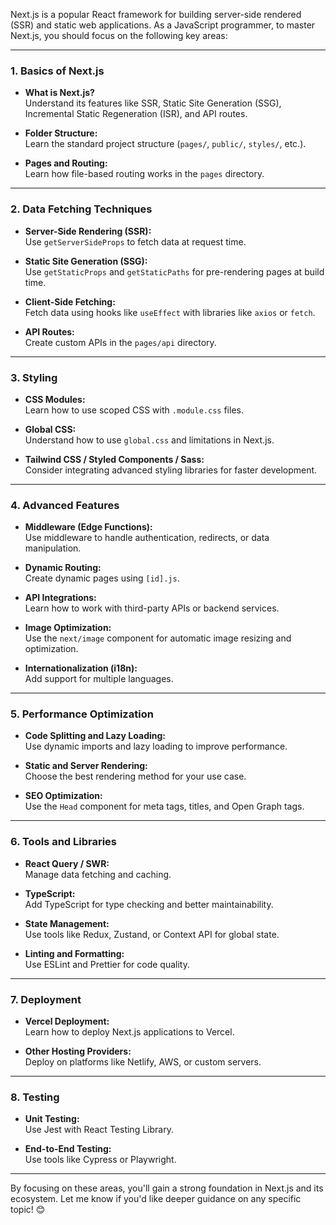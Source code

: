Next.js is a popular React framework for building server-side rendered (SSR) and
static web applications. As a JavaScript programmer, to master Next.js, you
should focus on the following key areas:

---

### **1. Basics of Next.js**

- **What is Next.js?**  
  Understand its features like SSR, Static Site Generation (SSG), Incremental
  Static Regeneration (ISR), and API routes.
- **Folder Structure:**  
  Learn the standard project structure (`pages/`, `public/`, `styles/`, etc.).

- **Pages and Routing:**  
  Learn how file-based routing works in the `pages` directory.

---

### **2. Data Fetching Techniques**

- **Server-Side Rendering (SSR):**  
  Use `getServerSideProps` to fetch data at request time.

- **Static Site Generation (SSG):**  
  Use `getStaticProps` and `getStaticPaths` for pre-rendering pages at build
  time.

- **Client-Side Fetching:**  
  Fetch data using hooks like `useEffect` with libraries like `axios` or
  `fetch`.

- **API Routes:**  
  Create custom APIs in the `pages/api` directory.

---

### **3. Styling**

- **CSS Modules:**  
  Learn how to use scoped CSS with `.module.css` files.

- **Global CSS:**  
  Understand how to use `global.css` and limitations in Next.js.

- **Tailwind CSS / Styled Components / Sass:**  
  Consider integrating advanced styling libraries for faster development.

---

### **4. Advanced Features**

- **Middleware (Edge Functions):**  
  Use middleware to handle authentication, redirects, or data manipulation.

- **Dynamic Routing:**  
  Create dynamic pages using `[id].js`.

- **API Integrations:**  
  Learn how to work with third-party APIs or backend services.

- **Image Optimization:**  
  Use the `next/image` component for automatic image resizing and optimization.

- **Internationalization (i18n):**  
  Add support for multiple languages.

---

### **5. Performance Optimization**

- **Code Splitting and Lazy Loading:**  
  Use dynamic imports and lazy loading to improve performance.

- **Static and Server Rendering:**  
  Choose the best rendering method for your use case.

- **SEO Optimization:**  
  Use the `Head` component for meta tags, titles, and Open Graph tags.

---

### **6. Tools and Libraries**

- **React Query / SWR:**  
  Manage data fetching and caching.

- **TypeScript:**  
  Add TypeScript for type checking and better maintainability.

- **State Management:**  
  Use tools like Redux, Zustand, or Context API for global state.

- **Linting and Formatting:**  
  Use ESLint and Prettier for code quality.

---

### **7. Deployment**

- **Vercel Deployment:**  
  Learn how to deploy Next.js applications to Vercel.

- **Other Hosting Providers:**  
  Deploy on platforms like Netlify, AWS, or custom servers.

---

### **8. Testing**

- **Unit Testing:**  
  Use Jest with React Testing Library.

- **End-to-End Testing:**  
  Use tools like Cypress or Playwright.

---

By focusing on these areas, you'll gain a strong foundation in Next.js and its
ecosystem. Let me know if you'd like deeper guidance on any specific topic! 😊
